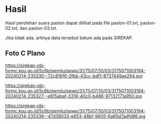 # Hasil

Hasil perolehan suara paslon dapat dilihat pada file paslon-01.txt, paslon-02.txt, dan paslon-03.txt.

Jika tidak ada, artinya data tersebut belum ada pada SIREKAP.

## Foto C Plano

https://sirekap-obj-formc.kpu.go.id/5c6b/pemilu/ppwp/31/75/07/10/03/3175071003194-20240214-235330--72c816f6-2fbb-43cc-bdf1-8737449ae264.jpg

https://sirekap-obj-formc.kpu.go.id/5c6b/pemilu/ppwp/31/75/07/10/03/3175071003194-20240214-235327--e815abaf-3318-40c0-b486-97132171a950.jpg

https://sirekap-obj-formc.kpu.go.id/5c6b/pemilu/ppwp/31/75/07/10/03/3175071003194-20240214-235339--47d38033-e653-48bf-9605-6a65d7adfd86.jpg
